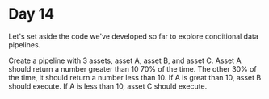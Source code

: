 # Day 14

Let's set aside the code we've developed so far to explore conditional data pipelines.

Create a pipeline with 3 assets, asset A, asset B, and asset C. Asset A should return a number greater than 10 70% of the time. The other 30% of the time, it should return a number less than 10. If A is great than 10, asset B should execute. If A is less than 10, asset C should execute.